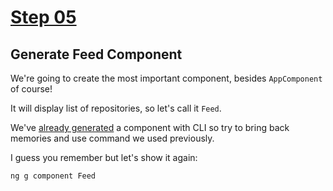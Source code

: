# [Step 05](https://github.com/kamilkisiela/GitHunt-Lite-Angular/tree/step05)

## Generate Feed Component

We're going to create the most important component, besides `AppComponent` of course!

It will display list of repositories, so let's call it `Feed`.

We've [already generated](04.md) a component with CLI so try to bring back memories and use command we used previously.

I guess you remember but let's show it again:

```
ng g component Feed
```
